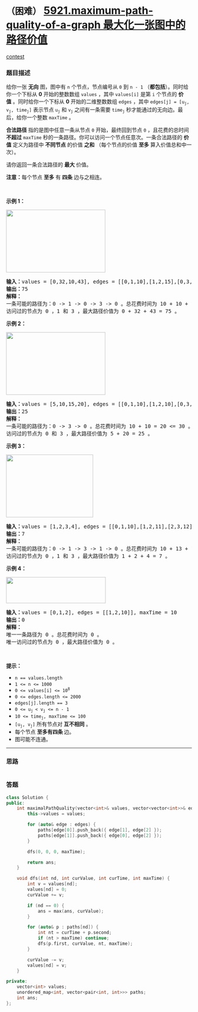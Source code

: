 # `（困难）` [5921.maximum-path-quality-of-a-graph 最大化一张图中的路径价值](https://leetcode-cn.com/problems/maximum-path-quality-of-a-graph/)

[contest](https://leetcode-cn.com/contest/weekly-contest-266/problems/maximum-path-quality-of-a-graph/)

### 题目描述
<div class="notranslate"><p>给你一张 <strong>无向</strong>&nbsp;图，图中有 <code>n</code>&nbsp;个节点，节点编号从 <code>0</code>&nbsp;到 <code>n - 1</code>&nbsp;（<strong>都包括</strong>）。同时给你一个下标从 <strong>0</strong>&nbsp;开始的整数数组&nbsp;<code>values</code>&nbsp;，其中&nbsp;<code>values[i]</code>&nbsp;是第 <code>i</code>&nbsp;个节点的 <strong>价值</strong>&nbsp;。同时给你一个下标从 <strong>0</strong>&nbsp;开始的二维整数数组&nbsp;<code>edges</code>&nbsp;，其中&nbsp;<code>edges[j] = [u<sub>j</sub>, v<sub>j</sub>, time<sub>j</sub>]</code>&nbsp;表示节点&nbsp;<code>u<sub>j</sub></code> 和&nbsp;<code>v<sub>j</sub></code>&nbsp;之间有一条需要&nbsp;<code>time<sub>j</sub></code>&nbsp;秒才能通过的无向边。最后，给你一个整数&nbsp;<code>maxTime</code>&nbsp;。</p>

<p><strong>合法路径</strong>&nbsp;指的是图中任意一条从节点&nbsp;<code>0</code>&nbsp;开始，最终回到节点 <code>0</code>&nbsp;，且花费的总时间 <strong>不超过</strong>&nbsp;<code>maxTime</code> 秒的一条路径。你可以访问一个节点任意次。一条合法路径的 <b>价值</b>&nbsp;定义为路径中 <strong>不同节点</strong>&nbsp;的价值 <strong>之和</strong>&nbsp;（每个节点的价值 <strong>至多</strong>&nbsp;算入价值总和中一次）。</p>

<p>请你返回一条合法路径的 <strong>最大</strong>&nbsp;价值。</p>

<p><strong>注意：</strong>每个节点 <strong>至多</strong>&nbsp;有 <strong>四条</strong>&nbsp;边与之相连。</p>

<p>&nbsp;</p>

<p><strong>示例 1：</strong></p>

<p><img style="width: 269px; height: 170px;" src="https://assets.leetcode.com/uploads/2021/10/19/ex1drawio.png" alt=""></p>

<pre><b>输入：</b>values = [0,32,10,43], edges = [[0,1,10],[1,2,15],[0,3,10]], maxTime = 49
<b>输出：</b>75
<strong>解释：</strong>
一条可能的路径为：0 -&gt; 1 -&gt; 0 -&gt; 3 -&gt; 0 。总花费时间为 10 + 10 + 10 + 10 = 40 &lt;= 49 。
访问过的节点为 0 ，1 和 3 ，最大路径价值为 0 + 32 + 43 = 75 。
</pre>

<p><strong>示例 2：</strong></p>

<p><img style="width: 269px; height: 170px;" src="https://assets.leetcode.com/uploads/2021/10/19/ex2drawio.png" alt=""></p>

<pre><b>输入：</b>values = [5,10,15,20], edges = [[0,1,10],[1,2,10],[0,3,10]], maxTime = 30
<b>输出：</b>25
<strong>解释：</strong>
一条可能的路径为：0 -&gt; 3 -&gt; 0 。总花费时间为 10 + 10 = 20 &lt;= 30 。
访问过的节点为 0 和 3 ，最大路径价值为 5 + 20 = 25 。
</pre>

<p><strong>示例 3：</strong></p>

<p><img style="width: 236px; height: 170px;" src="https://assets.leetcode.com/uploads/2021/10/19/ex31drawio.png" alt=""></p>

<pre><b>输入：</b>values = [1,2,3,4], edges = [[0,1,10],[1,2,11],[2,3,12],[1,3,13]], maxTime = 50
<b>输出：</b>7
<strong>解释：</strong>
一条可能的路径为：0 -&gt; 1 -&gt; 3 -&gt; 1 -&gt; 0 。总花费时间为 10 + 13 + 13 + 10 = 46 &lt;= 50 。
访问过的节点为 0 ，1 和 3 ，最大路径价值为 1 + 2 + 4 = 7 。</pre>

<p><strong>示例 4：</strong></p>

<p><strong><img style="width: 270px; height: 71px;" src="https://assets.leetcode.com/uploads/2021/10/21/ex4drawio.png" alt=""></strong></p>

<pre><b>输入：</b>values = [0,1,2], edges = [[1,2,10]], maxTime = 10
<b>输出：</b>0
<b>解释：</b>
唯一一条路径为 0 。总花费时间为 0 。
唯一访问过的节点为 0 ，最大路径价值为 0 。
</pre>

<p>&nbsp;</p>

<p><strong>提示：</strong></p>

<ul>
	<li><code>n == values.length</code></li>
	<li><code>1 &lt;= n &lt;= 1000</code></li>
	<li><code>0 &lt;= values[i] &lt;= 10<sup>8</sup></code></li>
	<li><code>0 &lt;= edges.length &lt;= 2000</code></li>
	<li><code>edges[j].length == 3 </code></li>
	<li><code>0 &lt;= u<sub>j </sub>&lt; v<sub>j</sub> &lt;= n - 1</code></li>
	<li><code>10 &lt;= time<sub>j</sub>, maxTime &lt;= 100</code></li>
	<li><code>[u<sub>j</sub>, v<sub>j</sub>]</code>&nbsp;所有节点对 <strong>互不相同</strong>&nbsp;。</li>
	<li>每个节点 <strong>至多有四条&nbsp;</strong>边。</li>
	<li>图可能不连通。</li>
</ul>
</div>

---
### 思路
```
```



### 答题
``` C++
class Solution {
public:
    int maximalPathQuality(vector<int>& values, vector<vector<int>>& edges, int maxTime) {
        this->values = values;

        for (auto& edge : edges) {
            paths[edge[0]].push_back({ edge[1], edge[2] });
            paths[edge[1]].push_back({ edge[0], edge[2] });
        }

        dfs(0, 0, 0, maxTime);

        return ans;
    }

    void dfs(int nd, int curValue, int curTime, int maxTime) {
        int v = values[nd];
        values[nd] = 0;
        curValue += v;

        if (nd == 0) {
            ans = max(ans, curValue);
        }

        for (auto& p : paths[nd]) {
            int nt = curTime + p.second;
            if (nt > maxTime) continue;
            dfs(p.first, curValue, nt, maxTime);
        }

        curValue -= v;
        values[nd] = v;
    }

private:
    vector<int> values;
    unordered_map<int, vector<pair<int, int>>> paths;
    int ans;
};
```




